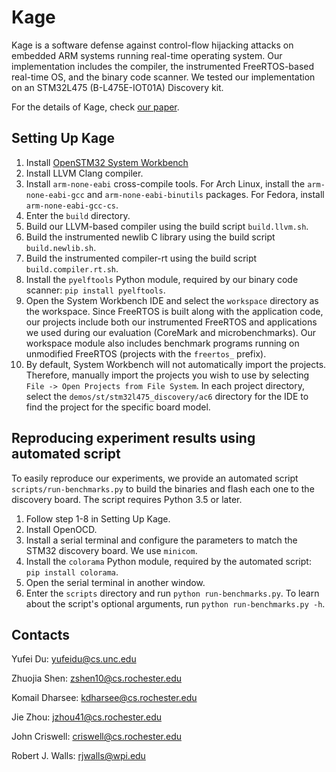 # Kage

Kage is a software defense against control-flow hijacking attacks on embedded
ARM systems running real-time operating system. Our implementation includes the
compiler, the instrumented FreeRTOS-based real-time OS, and the binary code
scanner. We tested our implementation on an STM32L475 (B-L475E-IOT01A) 
Discovery kit.

For the details of Kage, check [our
paper](https://www.usenix.org/conference/usenixsecurity22/presentation/du).

## Setting Up Kage
1. Install [OpenSTM32 System Workbench](https://www.openstm32.org/HomePage)
2. Install LLVM Clang compiler. 
3. Install `arm-none-eabi` cross-compile tools. For Arch Linux, install the
`arm-none-eabi-gcc` and `arm-none-eabi-binutils` packages. For Fedora, install
`arm-none-eabi-gcc-cs`.
4. Enter the `build` directory.
5. Build our LLVM-based compiler using the build script `build.llvm.sh`.
6. Build the instrumented newlib C library using the build script
`build.newlib.sh`.
7. Build the instrumented compiler-rt using the build script
`build.compiler.rt.sh`.
8. Install the `pyelftools` Python module, required by our binary code scanner:
`pip install pyelftools`.
9. Open the System Workbench IDE and select the `workspace` directory as the
workspace. Since FreeRTOS is built along with the application code,
our projects include both our instrumented FreeRTOS and applications we used
during our evaluation (CoreMark and microbenchmarks). Our workspace module also
includes benchmark programs running on unmodified FreeRTOS (projects with the
`freertos_` prefix).
10. By default, System Workbench will not automatically import the projects.
Therefore, manually import the projects you wish to use by selecting
`File -> Open Projects from File System`. In each project directory,
select the `demos/st/stm32l475_discovery/ac6` directory for the IDE to find
the project for the specific board model.

## Reproducing experiment results using automated script
To easily reproduce our experiments, we provide an automated script
`scripts/run-benchmarks.py` to build the binaries and flash each one to
the discovery board. The script requires Python 3.5 or later.
1. Follow step 1-8 in Setting Up Kage.
2. Install OpenOCD.
3. Install a serial terminal and configure the parameters to match the
STM32 discovery board. We use `minicom`.
4. Install the `colorama` Python module, required by the automated
script: `pip install colorama`.
5. Open the serial terminal in another window.
6. Enter the `scripts` directory and run `python run-benchmarks.py`.
To learn about the script's optional arguments, run
`python run-benchmarks.py -h`.

## Contacts
Yufei Du: yufeidu@cs.unc.edu

Zhuojia Shen: zshen10@cs.rochester.edu

Komail Dharsee: kdharsee@cs.rochester.edu

Jie Zhou: jzhou41@cs.rochester.edu

John Criswell: criswell@cs.rochester.edu

Robert J. Walls: rjwalls@wpi.edu